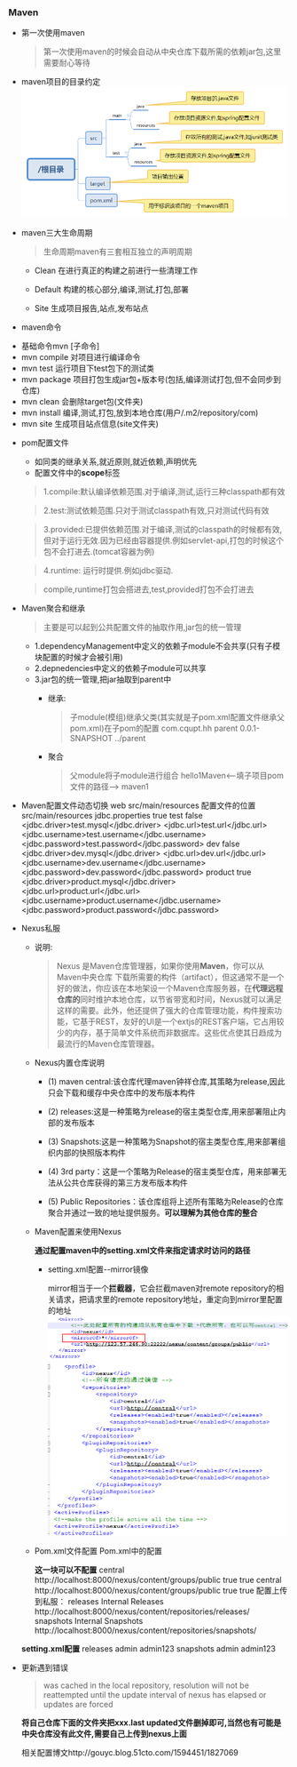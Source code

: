 ### Maven
+ 第一次使用maven
  > 第一次使用maven的时候会自动从中央仓库下载所需的依赖jar包,这里需要耐心等待

+ maven项目的目录约定
  ![](/images/Maven目录.png)

+ maven三大生命周期
  > 生命周期maven有三套相互独立的声明周期

    - Clean 在进行真正的构建之前进行一些清理工作

    - Default 构建的核心部分,编译,测试,打包,部署

    - Site 生成项目报告,站点,发布站点

+  maven命令
  -  基础命令mvn [子命令]
  - mvn compile 对项目进行编译命令
  - mvn test 运行项目下test包下的测试类
  - mvn package 项目打包生成jar包+版本号(包括,编译测试打包,但不会同步到仓库)
  - mvn clean 会删除target包(文件夹)
  - mvn install  编译,测试,打包,放到本地仓库(用户/.m2/repository/com)
  - mvn site 生成项目站点信息(site文件夹)

+ pom配置文件
  - 如同类的继承关系,就近原则,就近依赖,声明优先
  - 配置文件中的**scope**标签
   > 1.compile:默认编译依赖范围.对于编译,测试,运行三种classpath都有效

    > 2.test:测试依赖范围.只对于测试classpath有效,只对测试代码有效

    > 3.provided:已提供依赖范围.对于编译,测试的classpath的时候都有效,但对于运行无效.因为已经由容器提供.例如servlet-api,打包的时候这个包不会打进去.(tomcat容器为例)

   > 4.runtime: 运行时提供.例如jdbc驱动.

   > compile,runtime打包会搭进去,test,provided打包不会打进去

+ Maven聚合和继承
    > 主要是可以起到公共配置文件的抽取作用,jar包的统一管理

    - 1.dependencyManagement中定义的依赖子module不会共享(只有子模块配置的时候才会被引用)
    - 2.depnedencies中定义的依赖子module可以共享
    - 3.jar包的统一管理,把jar抽取到parent中
      - 继承:
        > 子module(模组)继承父类(其实就是子pom.xml配置文件继承父pom.xml)在子pom的配置
              <parent>
              <groupId>com.cqupt.hh</groupId>
              <artifactId>parent</artifactId>
              <version>0.0.1-SNAPSHOT</version>
              <relativePath>../parent</relativePath>
              </parent>

      - 聚合
          > 父module将子module进行组合
              <modules>
            		<module>hello1Maven</module><--填子项目pom文件的路径-->
            		<module>maven1</module>
            	</modules>

+ Maven配置文件动态切换
      <build>
        <finalName>web</finalName>
        <resources>
          <resource>
            <directory>src/main/resources</directory>
            <includes>
              <include>配置文件的位置</include>
            </includes>
          </resource>
          <!-- 设置对auto-config.properties，jdbc.properties进行过虑，即这些文件中的${key}会被替换掉为真正的值 -->
          <resource>
            <directory>src/main/resources</directory>
            <includes>
              <include>jdbc.properties</include>
            </includes>
            <filtering>true</filtering>
          </resource>
        </resources>
      </build>
      <profiles>
        <profile>
          <id>test</id>
          <activation>
            <activeByDefault>false</activeByDefault>
          </activation>
          <properties>
            <jdbc.driver>test.mysql</jdbc.driver>
            <jdbc.url>test.url</jdbc.url>
            <jdbc.username>test.username</jdbc.username>
            <jdbc.password>test.password</jdbc.password>
          </properties>
        </profile>
        <profile>
          <id>dev</id>
          <activation>
            <activeByDefault>false</activeByDefault>
          </activation>
          <properties>
            <jdbc.driver>dev.mysql</jdbc.driver>
            <jdbc.url>dev.url</jdbc.url>
            <jdbc.username>dev.username</jdbc.username>
            <jdbc.password>dev.password</jdbc.password>
          </properties>
        </profile>
        <profile>
          <id>product</id>
          <activation>
            <activeByDefault>true</activeByDefault>
          </activation>
          <properties>
            <jdbc.driver>product.mysql</jdbc.driver>
            <jdbc.url>product.url</jdbc.url>
            <jdbc.username>product.username</jdbc.username>
            <jdbc.password>product.password</jdbc.password>
          </properties>
        </profile>
      </profiles>

+ Nexus私服
  - 说明:
    > Nexus 是Maven仓库管理器，如果你使用**Maven**，你可以从Maven中央仓库 下载所需要的构件（artifact），但这通常不是一个好的做法，你应该在本地架设一个Maven仓库服务器，在**代理远程仓库的**同时维护本地仓库，以节省带宽和时间，Nexus就可以满足这样的需要。此外，他还提供了强大的仓库管理功能，构件搜索功能，它基于REST，友好的UI是一个extjs的REST客户端，它占用较少的内存，基于简单文件系统而非数据库。这些优点使其日趋成为最流行的Maven仓库管理器。

  - Nexus内置仓库说明
    - (1) maven central:该仓库代理maven钟祥仓库,其策略为release,因此只会下载和缓存中央仓库中的发布版本构件

    - (2) releases:这是一种策略为release的宿主类型仓库,用来部署阻止内部的发布版本

    - (3) Snapshots:这是一种策略为Snapshot的宿主类型仓库,用来部署组织内部的快照版本构件

    - (4) 3rd party：这是一个策略为Release的宿主类型仓库，用来部署无法从公共仓库获得的第三方发布版本构件

    - (5) Public Repositories：该仓库组将上述所有策略为Release的仓库聚合并通过一致的地址提供服务。**可以理解为其他仓库的整合**

  - Maven配置来使用Nexus

    **通过配置maven中的setting.xml文件来指定请求时访问的路径**

    - setting.xml配置--mirror镜像

      mirror相当于一个**拦截器**，它会拦截maven对remote repository的相关请求，把请求里的remote repository地址，重定向到mirror里配置的地址
      ![](/images/mirror.png)
      ![](/images/mirror2.png)

  - Pom.xml文件配置
  Pom.xml中的配置

    **这一块可以不配置**
    	<repositories>
    			 <repository>
    				 <id>central</id>
    				 <url>http://localhost:8000/nexus/content/groups/public</url>
    				 <releases><enabled>true</enabled></releases>
    			 	 <snapshots><enabled>true</enabled></snapshots>
    			 </repository>
    		 </repositories>
    		 <pluginRepositories>
    			 <pluginRepository>
    				 <id>central</id>
    				 <url>http://localhost:8000/nexus/content/groups/public</url>
    				 <releases><enabled>true</enabled></releases>
    				 <snapshots><enabled>true</enabled></snapshots>
    			 </pluginRepository>
    		 </pluginRepositories>
      配置上传到私服：
    	<distributionManagement>
    	<repository>
    	    <id>releases</id>
    	    <name>Internal Releases</name>
    	    <url>http://localhost:8000/nexus/content/repositories/releases/</url>
    	</repository>
    	<snapshotRepository>
    	    <id>snapshots</id>
    	    <name>Internal Snapshots</name>
    	    <url>http://localhost:8000/nexus/content/repositories/snapshots/</url>
    	</snapshotRepository>
      </distributionManagement>

   **setting.xml配置**
          <servers>
           	<server>
           		<id> releases </id>
           <username>admin</username>
           <password>admin123</password>
           </server>
            <server>
            <id> snapshots </id>
            <username>admin</username>
            <password>admin123</password>
            </server>
          </servers>

- 更新遇到错误
  > was cached in the local repository, resolution will not be reattempted until the update interval of nexus has elapsed or updates are forced

  **将自己仓库下面的文件夹把xxx.last
  updated文件删掉即可,当然也有可能是中央仓库没有此文件,需要自己上传到nexus上面**

  相关配置博文http://gouyc.blog.51cto.com/1594451/1827069
